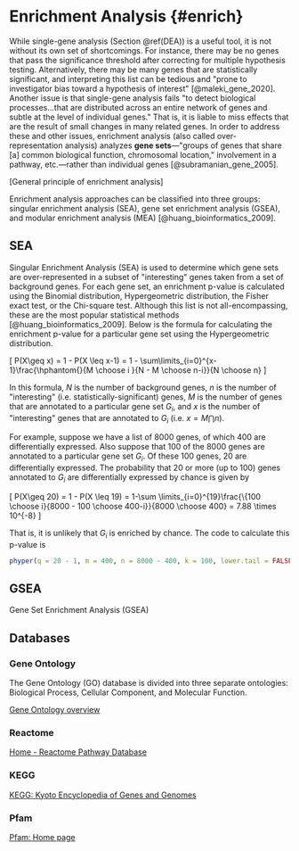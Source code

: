 # Enrichment Analysis {#enrich}

While single-gene analysis (Section \@ref(DEA)) is a useful tool, it is not without its own set of shortcomings. For instance, there may be no genes that pass the significance threshold after correcting for multiple hypothesis testing. Alternatively, there may be many genes that are statistically significant, and interpreting this list can be tedious and "prone to investigator bias toward a hypothesis of interest" [@maleki_gene_2020]. Another issue is that single-gene analysis fails "to detect biological processes...that are distributed across an entire network of genes and subtle at the level of individual genes." That is, it is liable to miss effects that are the result of small changes in many related genes. In order to address these and other issues, enrichment analysis (also called over-representation analysis) analyzes **gene sets**—"groups of genes that share [a] common biological function, chromosomal location," involvement in a pathway, etc.—rather than individual genes [@subramanian_gene_2005].

[General principle of enrichment analysis]

Enrichment analysis approaches can be classified into three groups: singular enrichment analysis (SEA), gene set enrichment analysis (GSEA), and modular enrichment analysis (MEA) [@huang_bioinformatics_2009].


## SEA

Singular Enrichment Analysis (SEA) is used to determine which gene sets are over-represented in a subset of "interesting" genes taken from a set of background genes. For each gene set, an enrichment p-value is calculated using the Binomial distribution, Hypergeometric distribution, the Fisher exact test, or the Chi-square test. Although this list is not all-encompassing, these are the most popular statistical methods [@huang_bioinformatics_2009]. Below is the formula for calculating the enrichment p-value for a particular gene set using the Hypergeometric distribution.

\[
P(X\geq x) = 1 - P(X \leq x-1) = 1 - \sum\limits_{i=0}^{x-1}\frac{\hphantom{}{M \choose i }{N - M \choose n-i}}{N \choose n}
\]

In this formula, $N$ is the number of background genes, $n$ is the number of "interesting" (i.e. statistically-significant) genes, $M$ is the number of genes that are annotated to a particular gene set $G_i$, and $x$ is the number of "interesting" genes that are annotated to $G_i$ (i.e. $x = M \bigcap n$).

For example, suppose we have a list of 8000 genes, of which 400 are differentially expressed. Also suppose that 100 of the 8000 genes are annotated to a particular gene set $G_i$. Of these 100 genes, 20 are differentially expressed. The probability that 20 or more (up to 100) genes annotated to $G_i$ are differentially expressed by chance is given by

\[
P(X\geq 20) = 1 - P(X \leq 19) = 1-\sum \limits_{i=0}^{19}\frac{\\{100 \choose i}{8000 - 100 \choose 400-i}}{8000 \choose 400} = 7.88 \times 10^{-8}
\]

That is, it is unlikely that $G_i$ is enriched by chance. The code to calculate this p-value is


```r
phyper(q = 20 - 1, m = 400, n = 8000 - 400, k = 100, lower.tail = FALSE)
```

## GSEA

Gene Set Enrichment Analysis (GSEA)


## Databases

### Gene Ontology

The Gene Ontology (GO) database is divided into three separate ontologies: Biological Process, Cellular Component, and Molecular Function.

[Gene Ontology overview](http://geneontology.org/docs/ontology-documentation/)

### Reactome

[Home - Reactome Pathway Database](https://reactome.org/)

### KEGG

[KEGG: Kyoto Encyclopedia of Genes and Genomes](https://www.genome.jp/kegg/)

### Pfam

[Pfam: Home page](http://pfam.xfam.org/)

<!---
### Setup




```r
# Packages
library(MSnSet.utils)
library(dplyr)
library(kableExtra) # Table formatting

# Load the oca.set MSnSet
data("cptac_oca")

# DEA
res <- limma_a_b(oca.set,
                 model.str = "~ PLATINUM.STATUS", 
                 coef.str = "PLATINUM.STATUS")
```

There are no proteins with adjusted p-values less than 0.05, so we will use the unadjusted p-values to determine the differentially expressed proteins. (This is purely for the demonstration. You shouldn't actually do this.)

Of the 8103 proteins that were tested, [placeholder] are differentially expressed (based on unadjusted p-values). We need to convert the RefSeq protein identifiers to entrez gene identifiers if we want to perform ORA with the Reactome and KEGG databases. Some functions allow other keytypes such as REFSEQ, but we will use ENTREZID for everything to be consistent.


```r
# Map RefSeq protein IDs to Entrez Gene ID
conv_tbl <- MSnID::fetch_conversion_table("Homo sapiens",
                                          from = "REFSEQ",
                                          to = "ENTREZID")

res <- res %>% 
  tibble::rownames_to_column("REFSEQ") %>% 
  # Remove isoforms
  mutate(REFSEQ = gsub("(.*)\\..*", "\\1", REFSEQ)) %>%
  left_join(conv_tbl)
```

Now, we will create a vector for the genes of interest (the DEGs from `res`) and all genes that were tested. This is all we need for ORA.


```r
## Setup for ORA:
# The genes of interest are the unique entrez gene IDs with
# unadjusted p-values less than 0.05.
genes <- unique(res$ENTREZID[res$P.Value < 0.05]) # 359 Entrez Gene IDs

# The universe for the hypergeometric calculations.
# Sometimes called the vector of background genes.
universe <- unique(res$ENTREZID) # 7661 Entrez Gene IDs
```


### Gene Ontology

We will use `clusterProfiler::enrichGO` for ORA of the gene ontologies. For this example, we will use the biological process ontology.


```r
# Required packages
library(org.Hs.eg.db)
library(clusterProfiler)

ORA_BP <- enrichGO(gene = genes, 
                   universe = universe, 
                   OrgDb = "org.Hs.eg.db", 
                   keyType = "ENTREZID", 
                   ont = "BP",
                   pvalueCutoff = 0.05, 
                   qvalueCutoff = 1, 
                   pAdjustMethod = "BH", 
                   minGSSize = 1, 
                   readable = TRUE)

# Remove redundancy of enriched GO terms.
ORA_BP <- simplify(ORA_BP, cutoff = 0.85)

# Get the results data frame.
ORA_BP_df <- ORA_BP@result 
```


```r
# Format data frame for kable
ORA_BP_df$geneID <- strsplit(ORA_BP_df$geneID, split = "/")

# Keep first two genes from each geneID vector and
# replace the rest with ellipses.
ORA_BP_df$geneID <- unlist(lapply(ORA_BP_df$geneID, function(x)
  paste0(paste(head(x, 2), collapse = "/"), "...")
))

ORA_BP_df <- ORA_BP_df %>% 
  mutate(p.adjust = signif(p.adjust, 2),
         qvalue = signif(qvalue, 2))

# Top 4 enriched GO terms
kable(head(ORA_BP_df, 4), row.names = FALSE,
      caption = "Results from clusterProfiler::enrichGO") %>% 
  kable_styling(full_width = FALSE)
```

We can visualize the ORA results with a dotplot.


```r
# Dotplot of ORA results
enrichplot::dotplot(ORA_BP, showCategory = 10)
```

MSnSet.utils also has its own version of `dotplot` called `plot_enrichment`, though it is currently limited to objects of class `enrichResult`. One major benefit over `enrichplot::dotplot` is that the transformation for the color gradient (either "identity" or "log10") is automatically chosen based on the data. It also cuts back on the number of plot aesthetics (e.g. point size is not used) and uses sentence case for terms.


```r
plot_enrichment(ORA_BP, num.categories = 10, 
                labels = scales::label_scientific())
```


### Reactome


```r
library(ReactomePA)

ORA_reactome <- ReactomePA::enrichPathway(gene = genes,
                                          organism = "human", 
                                          pvalueCutoff = 0.05, 
                                          pAdjustMethod = "BH", 
                                          qvalueCutoff = 1, 
                                          universe = universe, 
                                          minGSSize = 1, 
                                          readable = TRUE)

ORA_reactome_df <- ORA_reactome@result
```


```r
# Format data frame for kable
ORA_reactome_df$geneID <- strsplit(ORA_reactome_df$geneID, split = "/")

# Keep first two genes from each geneID vector and
# replace the rest with ellipses.
ORA_reactome_df$geneID <- unlist(lapply(ORA_reactome_df$geneID, function(x)
  paste0(paste(head(x, 2), collapse = "/"), "...")
))

ORA_reactome_df <- ORA_reactome_df %>% 
  mutate(p.adjust = signif(p.adjust, 2),
         qvalue = signif(qvalue, 2))

# Top 4 enriched GO terms
kable(head(ORA_reactome_df, 4), row.names = FALSE,
      caption = "Results from ReactomePA::enrichPathway") %>%
  kable_styling(full_width = FALSE)
```


### KEGG


```r
ORA_KEGG <- clusterProfiler::enrichKEGG(gene = genes, 
                                        organism = "hsa", 
                                        keyType = "ncbi-geneid", 
                                        pvalueCutoff = 0.05, 
                                        qvalueCutoff = 1,
                                        pAdjustMethod = "BH",
                                        universe = universe, 
                                        minGSSize = 1, 
                                        use_internal_data = FALSE)

ORA_KEGG_db <- ORA_KEGG@result
```


```r
kable(head(ORA_KEGG_db, 4))
```



### Pfam
--->



